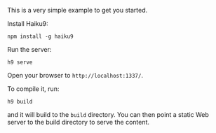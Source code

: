 This is a very simple example to get you started.

Install Haiku9:

```
npm install -g haiku9
```

Run the server:

```
h9 serve
```

Open your browser to `http://localhost:1337/`.

To compile it, run:

```
h9 build
```

and it will build to the `build` directory.
You can then point a static Web server to the build directory
to serve the content.
